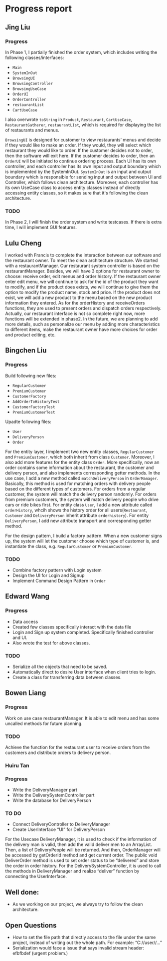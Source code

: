 # Progress report

## Jing Liu
### Progress
In Phase 1, I partially finished the order system, which includes writing the following classes/interfaces:
- `Main`
- `SystemInOut`
- `BrowsingUI`
- `BrowsingController`
- `BrowsingUseCase`
- `OrderUI`
- `OrderController`
- `restaurantList`
- `CartUseCase`

I also overwrote `toString` in `Product`, `Restaurant`, `CartUseCase`, `RestaurantGatherer`, `restaurantLIst`, which 
is required for displaying the list of restaurants and menus.

`BrowsingUI` is designed for customer to view restaurants’ menus and decide if they would like to make an order. If
they would, they will select which restaurant they would like to order. If the customer decides not to order, then
the software will exit here. If the customer decides to order, then an `OrderUI` will be initiated to continue
ordering process. Each UI has its own controller, and each controller has its own input and output boundary which
is implemented by the SystemInOut. `SystemInOut` is an input and output boundary which is responsible for sending
input and output between UI and Controller, which follows clean architecture. Moreover, each controller has its own
UseCase class to access entity classes instead of directly accessing entity classes, so it makes sure that it's 
following the clean architecture.

### TODO
In Phase 2, I will finish the order system and write testcases. If there is extra time, I will implement GUI features.

## Lulu Cheng
I worked with Francis to complete the interaction between our software and the restaurant owner. To meet the clean 
architecture structure. We started with a restaurantManager. Our restaurant system controller is based on the 
restaurantManager. Besides, we will have 3 options for restaurant owner to choose: receive order, edit menus and 
order history. If the restaurant owner enter edit menu, we will continue to ask for the id of the product they want 
to modify, and if the product does exists, we will continue to give them the option to modify the product name, 
stock and price. If the product does not exist, we will add a new product to the menu based on the new product 
information they entered. As for the orderHistory and receiveOrders functions, they are used to present orders and 
dispatch orders respectively. Actually, our restaurant interface is not so complete right now, more functions will 
be extended in phase2. In the future, we are planning to add more details, such as personalize our menu by adding 
more characteristics to different items, make the restaurant owner have more choices for order and product editing, etc.

## Bingchen Liu
### Progress
Build following new files:
- `RegularCustomer`
- `PremiumCustomer`
- `CustomerFactory`
- `AddOrderToHistoryTest`
- `CustomerFactoryTest`
- `PremiumCustomerTest`

Upadte following files:
- `User`
- `DeliveryPerson`
- `Order`

For the entity layer, I implement two new entity classes, `RegularCustomer` and `PremiumCustomer`, which both inherit from class `Customer`. Moreover, I also add more features for the entity class `Order`. More specifically, now an order contains some information about the restaurant, the customer and delivery person, and also implements corresponding getter methods. In the use case, I add a new method called `matchDeliveryPerson` in `OrderManager`. Basically, this method is used for matching orders with delivery people based on the different types of customers. For orders from a regular customer, the system will match the delivery person randomly. For orders from premium customers, the system will match delivery people who drive cars or ride bikes first. For entity class `User`, I add a new attribute called `orderHistory`, whcih shows the history order for all users(`Restaurant`, `Customer` and `DeliveryPerson` inherit attribute `orderhistory`).
For entity `DeliveryPerson`, I add new attribute transport and corresponding getter method.

For the design pattern, I build a factory pattern. When a new customer signs up, the system will let the customer choose which type of customer is, and instantiate the class, e.g. `RegularCustomer` or `PremiumCustomer`.

### TODO
- Combine factory pattern with Login system
- Design the UI for Login and Signup
- Implement Command Design Pattern in `Order`


## Edward Wang
### Progress
- Data access
- Created few classes specifically interact with the data file
- Login and Sign up system completed. Specifically finished controller and UI.
- Also wrote the test for above classes.

### TODO
- Serialize all the objects that need to be saved.
- Automatically direct to desire User interface when client tries to login.
- Create a class for transferring data between classes.

## Bowen Liang
### Progress
Work on use case restaurantManager. It is able to edit menu and has some uncalled methods for future planning.

### TODO
Achieve the function for the restaurant user to receive orders from the customers and distribute orders to delivery 
person.

### Huiru Tan
### Progress
- Write the DeliveryManager part
- Write the DeliverySystemController part
- Write the database for DeliveryPerson

### TO DO
-	Connect DeliveryController to DeliveryManager
-	Create UserInterface “UI” for DeliveryPerson

For the Usecase DeliveryManager, it is used to check if the information of the delivery man is valid, then add the valid
deliver men to an ArrayList. Then, a list of DeliveryPeople will be returned. And then, OrderManager will be accessed by
getOrderId method and get current order. The public void DeliverOrder method is used to set order status to be 
“delivered” and store the order in order history. For the DeliverySystemController, it is used to call the methods in 
DeliveryManager and realize “deliver” function by connecting the UserInterface.


## Well done:
- As we working on our project, we always try to follow the clean architecture.



## Open Questions
- How to set the file path that directly access to the file under the same project, instead of writing out the whole 
path. For example: “C://user//...”
- Serialization would face a issue that says invalid stream header: efbfbdef (urgent problem.)
